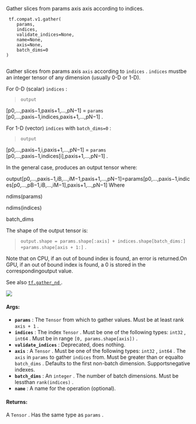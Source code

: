 

Gather slices from params axis axis according to indices.

```
 tf.compat.v1.gather(
    params,
    indices,
    validate_indices=None,
    name=None,
    axis=None,
    batch_dims=0
)
 
```

Gather slices from params axis  `axis`  according to  `indices` .   `indices`  mustbe an integer tensor of any dimension (usually 0-D or 1-D).

For 0-D (scalar)  `indices` :


>  `output` 

 [p0,...,paxis−1,paxis+1,...,pN−1]  =
 `params`  [p0,...,paxis−1,indices,paxis+1,...,pN−1] .


For 1-D (vector)  `indices`  with  `batch_dims=0` :


>  `output` 

 [p0,...,paxis−1,i,paxis+1,...,pN−1]  =
 `params`  [p0,...,paxis−1,indices[i],paxis+1,...,pN−1] .


In the general case, produces an output tensor where:


output[p0,...,paxis−1,iB,...,iM−1,paxis+1,...,pN−1]=params[p0,...,paxis−1,indices[p0,...,pB−1,iB,...,iM−1],paxis+1,...,pN−1]
Where 


ndims(params)

ndims(indices)

batch_dims


The shape of the output tensor is:


>  `output.shape = params.shape[:axis] + indices.shape[batch_dims:] +params.shape[axis + 1:]` .


Note that on CPU, if an out of bound index is found, an error is returned.On GPU, if an out of bound index is found, a 0 is stored in the correspondingoutput value.

See also [ `tf.gather_nd` ](https://tensorflow.google.cn/api_docs/python/tf/gather_nd).

![](https://tensorflow.google.cn/images/Gather.png)

#### Args:
- **`params`** : The  `Tensor`  from which to gather values. Must be at least rank `axis + 1` .
- **`indices`** : The index  `Tensor` .  Must be one of the following types:  `int32` , `int64` . Must be in range  `[0, params.shape[axis])` .
- **`validate_indices`** : Deprecated, does nothing.
- **`axis`** : A  `Tensor` . Must be one of the following types:  `int32` ,  `int64` . The `axis`  in  `params`  to gather  `indices`  from. Must be greater than or equalto  `batch_dims` .  Defaults to the first non-batch dimension. Supportsnegative indexes.
- **`batch_dims`** : An  `integer` .  The number of batch dimensions.  Must be lessthan  `rank(indices)` .
- **`name`** : A name for the operation (optional).


#### Returns:
A  `Tensor` . Has the same type as  `params` .

